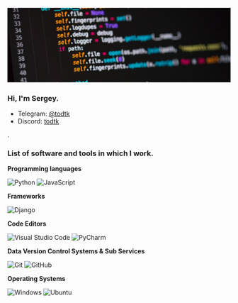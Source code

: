 ![banner](https://raw.githubusercontent.com/todtk/todtk/main/banner.jpg)

### Hi, I'm Sergey.
- Telegram: [@todtk](https://t.me/todtk)
- Discord: [todtk](http://discordapp.com/users/173463742388895744)

.

### List of software and tools in which I work.

<b>Programming languages</b>

![Python](https://img.shields.io/badge/-Python-1e415e?logo=Python&style=for-the-badge&logoColor=ffdb50)
![JavaScript](https://img.shields.io/badge/-JavaScript-black?style=for-the-badge&logo=JavaScript&logoColor=ffdb50&color=black)

<b>Frameworks</b>

![Django](https://img.shields.io/badge/-Django-092E20?logo=Django&style=for-the-badge&logoColor=white)

<b>Code Editors</b>

![Visual Studio Code](https://img.shields.io/badge/-Visual%20Studio%20Code-FFFFFF?logo=VisualStudioCode&style=for-the-badge&logoColor=blue)
![PyCharm](https://img.shields.io/badge/-PyCharm-e2df44?logo=PyCharm&style=for-the-badge&logoColor=black)

<b>Data Version Control Systems & Sub Services</b>

![Git](https://img.shields.io/badge/-Git-F05032?logo=Git&style=for-the-badge&logoColor=white)
![GitHub](https://img.shields.io/badge/-Github-181717?logo=Github&style=for-the-badge&logoColor=white)

<b>Operating Systems</b>

![Windows](https://img.shields.io/badge/-Windows-0078d4?logo=Windows&style=for-the-badge&logoColor=white)
![Ubuntu](https://img.shields.io/badge/-Ubuntu-dd4814?logo=Ubuntu&style=for-the-badge&logoColor=white)
